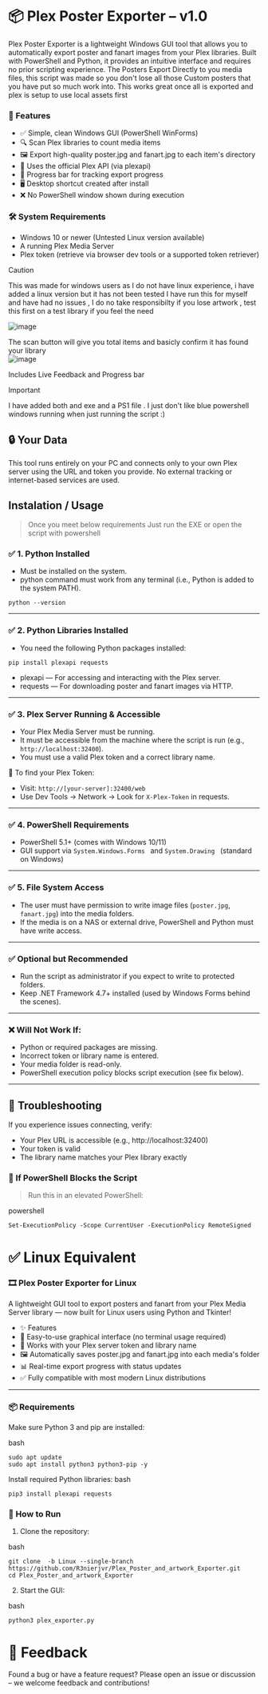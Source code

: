 # 📦 Plex Poster Exporter – v1.0  
Plex Poster Exporter is a lightweight Windows GUI tool that allows you to automatically export poster and fanart images from your Plex libraries. Built with PowerShell and Python, it provides an intuitive interface and requires no prior scripting experience.
The Posters Export Directly to you media files, this script was made so you don't lose all those Custom posters that you have put so much work into. This works great once all is exported and plex is setup to use local assets first

### 🚀 Features
- ✅ Simple, clean Windows GUI (PowerShell WinForms) 
- 🔍 Scan Plex libraries to count media items 
- 🖼️ Export high-quality poster.jpg and fanart.jpg to each item's directory 
- 📡 Uses the official Plex API (via plexapi) 
- 🧭 Progress bar for tracking export progress 
- 🖥️ Desktop shortcut created after install 
- ❌ No PowerShell window shown during execution 

### 🛠️ System Requirements
- Windows 10 or newer (Untested Linux version available)
- A running Plex Media Server
- Plex token (retrieve via browser dev tools or a supported token retriever)

> [!CAUTION]
> This was made for windows users as I do not have linux experience, i have added a linux version but it has not been tested
> I have run  this for myself and have had no issues , I do no take responsibilty if you lose artwork , test this first on a test library if you feel the need

![image](https://github.com/user-attachments/assets/4c310022-1849-4781-8e5b-d7d15a995d99)

The scan button will give you total items and basicly confirm it has found your library  
![image](https://github.com/user-attachments/assets/fcbdc513-68fc-4e16-8561-2dd923815dd3)  

Includes Live Feedback and Progress bar

> [!IMPORTANT]
> I have added both and exe and a PS1 file . I just don't like blue powershell windows running when just running the script :)


## 🔒 Your Data
This tool runs entirely on your PC and connects only to your own Plex server using the URL and token you provide. No external tracking or internet-based services are used.

Instalation / Usage
---------------------------------------------------------  

> Once you meet below requirements Just run the EXE or open the script with powershell

### ✅ 1. Python Installed
- Must be installed on the system.
- python command must work from any terminal (i.e., Python is added to the system PATH).

```
python --version
```  


---------------------------------------------------------  

### ✅ 2. Python Libraries Installed
- You need the following Python packages installed:

```
pip install plexapi requests
```  

- plexapi — For accessing and interacting with the Plex server.
- requests — For downloading poster and fanart images via HTTP.


---------------------------------------------------------  

### ✅ 3. Plex Server Running & Accessible
- Your Plex Media Server must be running.
- It must be accessible from the machine where the script is run (e.g., `http://localhost:32400`).
- You must use a valid Plex token and a correct library name.

📌 To find your Plex Token:

- Visit: `http://[your-server]:32400/web`
- Use Dev Tools → Network → Look for `X-Plex-Token` in requests.


---------------------------------------------------------  

### ✅ 4. PowerShell Requirements
- PowerShell 5.1+ (comes with Windows 10/11)
- GUI support via  `System.Windows.Forms ` and  `System.Drawing ` (standard on Windows)


---------------------------------------------------------  

### ✅ 5. File System Access
- The user must have permission to write image files (`poster.jpg`, `fanart.jpg`) into the media folders.
- If the media is on a NAS or external drive, PowerShell and Python must have write access.


---------------------------------------------------------  

### ✅ Optional but Recommended
- Run the script as administrator if you expect to write to protected folders.
- Keep .NET Framework 4.7+ installed (used by Windows Forms behind the scenes).


---------------------------------------------------------  

### ❌ Will Not Work If:
- Python or required packages are missing.
- Incorrect token or library name is entered.
- Your media folder is read-only.
- PowerShell execution policy blocks script execution (see fix below).


---------------------------------------------------------  

## 🐛 Troubleshooting
If you experience issues connecting, verify:
- Your Plex URL is accessible (e.g., http://localhost:32400)
- Your token is valid
- The library name matches your Plex library exactly
  
### 🔧 If PowerShell Blocks the Script

> Run this in an elevated PowerShell:

powershell
```
Set-ExecutionPolicy -Scope CurrentUser -ExecutionPolicy RemoteSigned
```

# ✅ Linux Equivalent
### 🎞️ Plex Poster Exporter for Linux
A lightweight GUI tool to export posters and fanart from your Plex Media Server library — now built for Linux users using Python and Tkinter!

- ✨ Features
- 🧠 Easy-to-use graphical interface (no terminal usage required)
- 🔐 Works with your Plex server token and library name
- 🖼️ Automatically saves poster.jpg and fanart.jpg into each media's folder
- 📊 Real-time export progress with status updates
- ✅ Fully compatible with most modern Linux distributions

---------------------------------------------------------  

### 📦 Requirements
Make sure Python 3 and pip are installed:

bash
```
sudo apt update
sudo apt install python3 python3-pip -y
```  
Install required Python libraries:
bash
```
pip3 install plexapi requests
```

### 🚀 How to Run
1. Clone the repository:
   
bash
```
git clone  -b Linux --single-branch https://github.com/R3nierjvr/Plex_Poster_and_artwork_Exporter.git
cd Plex_Poster_and_artwork_Exporter
```

2. Start the GUI:

bash
```
python3 plex_exporter.py
```

# 📣 Feedback
Found a bug or have a feature request? Please open an issue or discussion – we welcome feedback and contributions!
